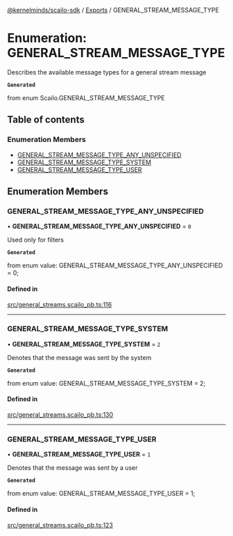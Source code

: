 [@kernelminds/scailo-sdk](../README.md) / [Exports](../modules.md) / GENERAL\_STREAM\_MESSAGE\_TYPE

# Enumeration: GENERAL\_STREAM\_MESSAGE\_TYPE

Describes the available message types for a general stream message

**`Generated`**

from enum Scailo.GENERAL_STREAM_MESSAGE_TYPE

## Table of contents

### Enumeration Members

- [GENERAL\_STREAM\_MESSAGE\_TYPE\_ANY\_UNSPECIFIED](GENERAL_STREAM_MESSAGE_TYPE.md#general_stream_message_type_any_unspecified)
- [GENERAL\_STREAM\_MESSAGE\_TYPE\_SYSTEM](GENERAL_STREAM_MESSAGE_TYPE.md#general_stream_message_type_system)
- [GENERAL\_STREAM\_MESSAGE\_TYPE\_USER](GENERAL_STREAM_MESSAGE_TYPE.md#general_stream_message_type_user)

## Enumeration Members

### GENERAL\_STREAM\_MESSAGE\_TYPE\_ANY\_UNSPECIFIED

• **GENERAL\_STREAM\_MESSAGE\_TYPE\_ANY\_UNSPECIFIED** = ``0``

Used only for filters

**`Generated`**

from enum value: GENERAL_STREAM_MESSAGE_TYPE_ANY_UNSPECIFIED = 0;

#### Defined in

[src/general_streams.scailo_pb.ts:116](https://github.com/scailo/ts-sdk/blob/c10a36b57201dfa5903d4b53efa1e62aa6208936/src/general_streams.scailo_pb.ts#L116)

___

### GENERAL\_STREAM\_MESSAGE\_TYPE\_SYSTEM

• **GENERAL\_STREAM\_MESSAGE\_TYPE\_SYSTEM** = ``2``

Denotes that the message was sent by the system

**`Generated`**

from enum value: GENERAL_STREAM_MESSAGE_TYPE_SYSTEM = 2;

#### Defined in

[src/general_streams.scailo_pb.ts:130](https://github.com/scailo/ts-sdk/blob/c10a36b57201dfa5903d4b53efa1e62aa6208936/src/general_streams.scailo_pb.ts#L130)

___

### GENERAL\_STREAM\_MESSAGE\_TYPE\_USER

• **GENERAL\_STREAM\_MESSAGE\_TYPE\_USER** = ``1``

Denotes that the message was sent by a user

**`Generated`**

from enum value: GENERAL_STREAM_MESSAGE_TYPE_USER = 1;

#### Defined in

[src/general_streams.scailo_pb.ts:123](https://github.com/scailo/ts-sdk/blob/c10a36b57201dfa5903d4b53efa1e62aa6208936/src/general_streams.scailo_pb.ts#L123)
